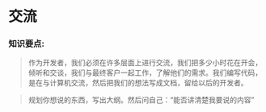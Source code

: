 # 交流
### 知识要点:
> 作为开发者，我们必须在许多层面上进行交流，我们把多少小时花在开会，倾听和交谈，我们与最终客户一起工作，了解他们的需求。我们编写代码，是在与计算机交流，然后把我们的想法写成文档，留给以后的开发者。

> 规划你想说的东西，写出大纲。然后问自己：“能否讲清楚我要说的内容”

